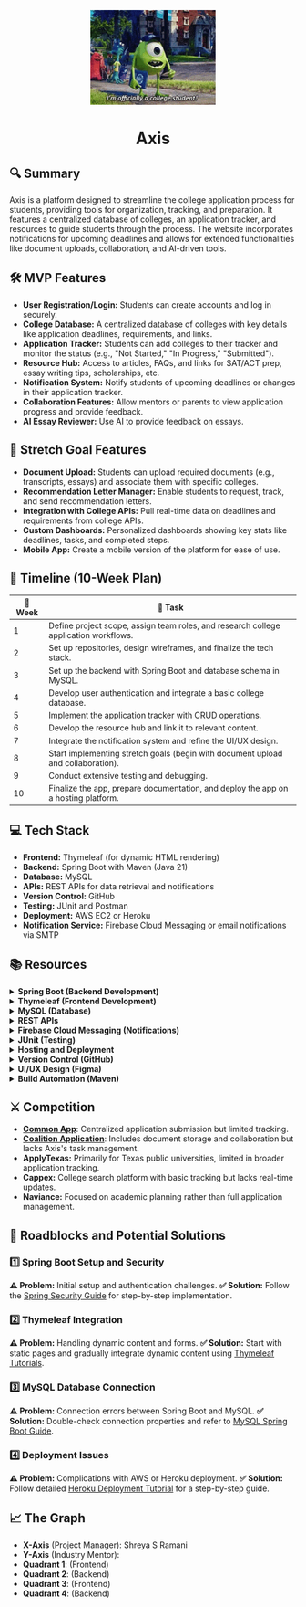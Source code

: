 <p align="center">
  <img src="im-offcially-a-college-student-college.gif" alt="gif">
</p>

<h1 align="center">Axis</h1>

## 🔍 Summary
Axis is a platform designed to streamline the college application process for students, providing tools for organization, tracking, and preparation. It features a centralized database of colleges, an application tracker, and resources to guide students through the process. The website incorporates notifications for upcoming deadlines and allows for extended functionalities like document uploads, collaboration, and AI-driven tools.

## 🛠️ MVP Features
- **User Registration/Login:** Students can create accounts and log in securely.
- **College Database:** A centralized database of colleges with key details like application deadlines, requirements, and links.
- **Application Tracker:** Students can add colleges to their tracker and monitor the status (e.g., "Not Started," "In Progress," "Submitted").
- **Resource Hub:** Access to articles, FAQs, and links for SAT/ACT prep, essay writing tips, scholarships, etc.
- **Notification System:** Notify students of upcoming deadlines or changes in their application tracker.
- **Collaboration Features:** Allow mentors or parents to view application progress and provide feedback.
- **AI Essay Reviewer:** Use AI to provide feedback on essays.

## 🚀 Stretch Goal Features
- **Document Upload:** Students can upload required documents (e.g., transcripts, essays) and associate them with specific colleges.
- **Recommendation Letter Manager:** Enable students to request, track, and send recommendation letters.
- **Integration with College APIs:** Pull real-time data on deadlines and requirements from college APIs.
- **Custom Dashboards:** Personalized dashboards showing key stats like deadlines, tasks, and completed steps.
- **Mobile App:** Create a mobile version of the platform for ease of use.

## 📅 Timeline (10-Week Plan)

| 🏁 Week | 📌 Task |
|------|------|
| 1 | Define project scope, assign team roles, and research college application workflows. |
| 2 | Set up repositories, design wireframes, and finalize the tech stack. |
| 3 | Set up the backend with Spring Boot and database schema in MySQL. |
| 4 | Develop user authentication and integrate a basic college database. |
| 5 | Implement the application tracker with CRUD operations. |
| 6 | Develop the resource hub and link it to relevant content. |
| 7 | Integrate the notification system and refine the UI/UX design. |
| 8 | Start implementing stretch goals (begin with document upload and collaboration). |
| 9 | Conduct extensive testing and debugging. |
| 10 | Finalize the app, prepare documentation, and deploy the app on a hosting platform. |

## 💻 Tech Stack
- **Frontend:** Thymeleaf (for dynamic HTML rendering)
- **Backend:** Spring Boot with Maven (Java 21)
- **Database:** MySQL
- **APIs:** REST APIs for data retrieval and notifications
- **Version Control:** GitHub
- **Testing:** JUnit and Postman
- **Deployment:** AWS EC2 or Heroku
- **Notification Service:** Firebase Cloud Messaging or email notifications via SMTP

## 📚 Resources

<details>
  <summary><strong> Spring Boot (Backend Development) </strong></summary>
  <ul>
    <li><a href="https://spring.io/projects/spring-boot">Spring Boot Documentation</a></li>
    <li><a href="https://spring.io/guides">Spring Boot Guides</a></li>
    <li><a href="https://spring.io/guides/gs/securing-web/">Spring Security Guide</a></li>
  </ul>
</details>

<details>
  <summary><strong> Thymeleaf (Frontend Development) </strong></summary>
  <ul>
    <li><a href="https://www.thymeleaf.org/documentation.html">Thymeleaf Documentation</a></li>
    <li><a href="https://www.baeldung.com/thymeleaf">Thymeleaf Tutorial - Baeldung</a></li>
  </ul>
</details>

<details>
  <summary><strong> MySQL (Database) </strong></summary>
  <ul>
    <li><a href="https://dev.mysql.com/doc/">MySQL Documentation</a></li>
    <li><a href="https://www.w3schools.com/mysql/">MySQL Tutorial - W3Schools</a></li>
  </ul>
</details>

<details>
  <summary><strong> REST APIs </strong></summary>
  <ul>
    <li><a href="https://www.baeldung.com/spring-boot-rest-api">Baeldung Spring Boot REST API</a></li>
    <li><a href="https://learning.postman.com/docs/getting-started/introduction/">Postman Documentation</a></li>
  </ul>
</details>

<details>
  <summary><strong> Firebase Cloud Messaging (Notifications) </strong></summary>
  <ul>
    <li><a href="https://firebase.google.com/docs/cloud-messaging">Firebase Cloud Messaging Docs</a></li>
    <li><a href="https://www.freecodecamp.org/news/how-to-send-web-push-notifications-from-your-web-app-with-firebase/">Firebase Push Notification Tutorial</a></li>
  </ul>
</details>

<details>
  <summary><strong> JUnit (Testing) </strong></summary>
  <ul>
    <li><a href="https://junit.org/junit5/docs/current/user-guide/">JUnit 5 Documentation</a></li>
    <li><a href="https://www.baeldung.com/junit-5">JUnit 5 Tutorial - Baeldung</a></li>
  </ul>
</details>

<details>
  <summary><strong> Hosting and Deployment </strong></summary>
  <ul>
    <li><a href="https://docs.aws.amazon.com/ec2/">Amazon EC2 Documentation</a></li>
    <li><a href="https://aws.amazon.com/ec2/getting-started/">EC2 Launch Guide</a></li>
    <li><a href="https://devcenter.heroku.com/">Heroku Documentation</a></li>
    <li><a href="https://www.baeldung.com/spring-boot-heroku">Deploy Spring Boot to Heroku - Baeldung</a></li>
  </ul>
</details>

<details>
  <summary><strong> Version Control (GitHub) </strong></summary>
  <ul>
    <li><a href="https://docs.github.com/en">GitHub Docs</a></li>
    <li><a href="https://git-scm.com/book/en/v2">Git Basics - Git SCM</a></li>
    ### Git Commands

| Command                        | What it does                                |
|--------------------------------|---------------------------------------------|
| `git branch`                   | Lists all the branches                      |
| `git branch "branch name"`     | Creates a new branch                        |
| `git checkout "branch name"`   | Switches to the specified branch            |
| `git checkout -b "branch name"`| Combines branch creation and checkout       |
| `git add .`                    | Stages all changed files                    |
| `git commit -m "Testing123"`   | Commits with a message                      |
| `git push origin "branch"`     | Pushes to the specified branch              |
| `git pull origin "branch"`     | Pulls updates from the specified branch     |

  </ul>
</details>

<details>
  <summary><strong> UI/UX Design (Figma) </strong></summary>
  <ul>
    <li><a href="https://help.figma.com/hc/en-us">Figma Documentation</a></li>
    <li><a href="https://www.youtube.com/c/Figma">Figma Tutorials - YouTube</a></li>
  </ul>
</details>

<details>
  <summary><strong> Build Automation (Maven) </strong></summary>
  <ul>
    <li><a href="https://maven.apache.org/guides/">Maven Documentation</a></li>
    <li><a href="https://www.baeldung.com/maven">Maven Tutorial - Baeldung</a></li>
  </ul>
</details>

## ⚔️ Competition
- **[ Common App](https://www.commonapp.org/blog/common-app-expands-integration-partnerships)**: Centralized application submission but limited tracking.
- **[Coalition Application](https://partners.commonapp.org/)**: Includes document storage and collaboration but lacks Axis's task management.
- **ApplyTexas:** Primarily for Texas public universities, limited in broader application tracking.
- **Cappex:** College search platform with basic tracking but lacks real-time updates.
- **Naviance:** Focused on academic planning rather than full application management.

## 🚧 Roadblocks and Potential Solutions
### 1️⃣ Spring Boot Setup and Security
**⚠️ Problem:** Initial setup and authentication challenges.
**✅ Solution:** Follow the [Spring Security Guide](https://spring.io/guides/gs/securing-web/) for step-by-step implementation.

### 2️⃣ Thymeleaf Integration
**⚠️ Problem:** Handling dynamic content and forms.
**✅ Solution:** Start with static pages and gradually integrate dynamic content using [Thymeleaf Tutorials](https://www.baeldung.com/thymeleaf).

### 3️⃣ MySQL Database Connection
**⚠️ Problem:** Connection errors between Spring Boot and MySQL.
**✅ Solution:** Double-check connection properties and refer to [MySQL Spring Boot Guide](https://www.baeldung.com/spring-boot-mysql).

### 4️⃣ Deployment Issues
**⚠️ Problem:** Complications with AWS or Heroku deployment.
**✅ Solution:** Follow detailed [Heroku Deployment Tutorial](https://www.baeldung.com/spring-boot-heroku) for a step-by-step guide.

## 📈 The Graph

- **X-Axis** (Project Manager): Shreya S Ramani
- **Y-Axis** (Industry Mentor): 
- **Quadrant 1**:  (Frontend)
- **Quadrant 2**:  (Backend)
- **Quadrant 3**:  (Frontend)
- **Quadrant 4**:  (Backend)

